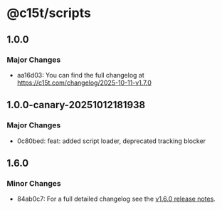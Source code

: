 # @c15t/scripts

## 1.0.0

### Major Changes

- aa16d03: You can find the full changelog at https://c15t.com/changelog/2025-10-11-v1.7.0

## 1.0.0-canary-20251012181938

### Major Changes

- 0c80bed: feat: added script loader, deprecated tracking blocker

## 1.6.0

### Minor Changes

- 84ab0c7: For a full detailed changelog see the [v1.6.0 release notes](https://c15t.com/changelog/2025-09-08-v1.6.0).
